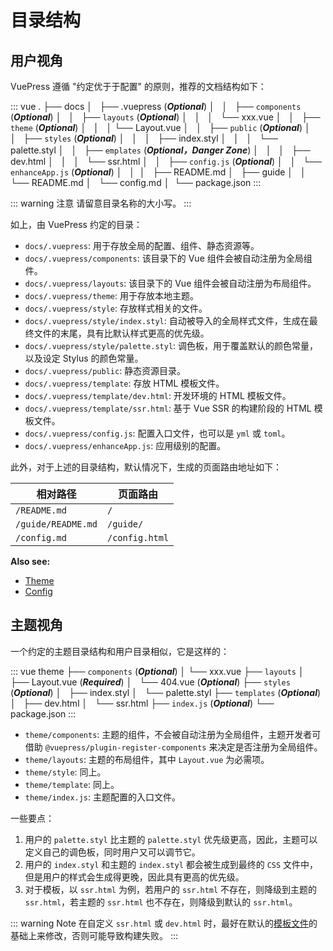 # 目录结构

## 用户视角

VuePress 遵循 "约定优于于配置" 的原则，推荐的文档结构如下：

::: vue
.
├── docs
│   ├── .vuepress (_**Optional**_)
│   │   ├── `components` (_**Optional**_)
│   │   ├── `layouts` (_**Optional**_)
│   │   │   └── xxx.vue
│   │   ├── `theme` (_**Optional**_)
│   │   │   └── Layout.vue
│   │   ├── `public` (_**Optional**_)
│   │   ├── `styles` (_**Optional**_)
│   │   │   ├── index.styl
│   │   │   └── palette.styl
│   │   ├── `emplates` (_**Optional，Danger Zone**_)
│   │   │   ├── dev.html
│   │   │   └── ssr.html
│   │   ├── `config.js` (_**Optional**_)
│   │   └── `enhanceApp.js` (_**Optional**_)
│   │ 
│   ├── README.md
│   ├── guide
│   │   └── README.md
│   └── config.md
│ 
└── package.json
:::

::: warning 注意
请留意目录名称的大小写。
:::



如上，由 VuePress 约定的目录：

- `docs/.vuepress`: 用于存放全局的配置、组件、静态资源等。
- `docs/.vuepress/components`: 该目录下的 Vue 组件会被自动注册为全局组件。
- `docs/.vuepress/layouts`: 该目录下的 Vue 组件会被自动注册为布局组件。
- `docs/.vuepress/theme`: 用于存放本地主题。
- `docs/.vuepress/style`: 存放样式相关的文件。
- `docs/.vuepress/style/index.styl`: 自动被导入的全局样式文件，生成在最终文件的末尾，具有比默认样式更高的优先级。
- `docs/.vuepress/style/palette.styl`: 调色板，用于覆盖默认的颜色常量，以及设定 Stylus 的颜色常量。
- `docs/.vuepress/public`: 静态资源目录。
- `docs/.vuepress/template`: 存放 HTML 模板文件。
- `docs/.vuepress/template/dev.html`: 开发环境的 HTML 模板文件。
- `docs/.vuepress/template/ssr.html`: 基于 Vue SSR 的构建阶段的 HTML 模板文件。
- `docs/.vuepress/config.js`: 配置入口文件，也可以是 `yml` 或 `toml`。
- `docs/.vuepress/enhanceApp.js`: 应用级别的配置。

此外，对于上述的目录结构，默认情况下，生成的页面路由地址如下：

| 相对路径 | 页面路由 |
|---|---|
| `/README.md` | `/` |
| `/guide/README.md` | `/guide/` |
| `/config.md` | `/config.html` |

**Also see:** 

- [Theme]()
- [Config]()

## 主题视角

一个约定的主题目录结构和用户目录相似，它是这样的：

::: vue
theme
├── `components` (_**Optional**_)
│   └── xxx.vue
├── `layouts`
│   ├── Layout.vue (_**Required**_)
│   └── 404.vue (_**Optional**_)
├── `styles` (_**Optional**_)
│   ├── index.styl
│   └── palette.styl
├── `templates` (_**Optional**_)
│   ├── dev.html
│   └── ssr.html
├── `index.js` (_**Optional**_)
└── package.json
:::

- `theme/components`: 主题的组件，不会被自动注册为全局组件，主题开发者可借助 `@vuepress/plugin-register-components` 来决定是否注册为全局组件。
- `theme/layouts`: 主题的布局组件，其中 `Layout.vue` 为必需项。
- `theme/style`: 同上。
- `theme/template`: 同上。
- `theme/index.js`: 主题配置的入口文件。


一些要点：

1. 用户的 `palette.styl` 比主题的 `palette.styl` 优先级更高，因此，主题可以定义自己的调色板，同时用户又可以调节它。
2. 用户的 `index.styl` 和主题的 `index.styl` 都会被生成到最终的 `CSS` 文件中，但是用户的样式会生成得更晚，因此具有更高的优先级。
2. 对于模板，以 `ssr.html` 为例，若用户的 `ssr.html` 不存在，则降级到主题的 `ssr.html`，若主题的 `ssr.html` 也不存在，则降级到默认的 `ssr.html`。

::: warning Note
在自定义 `ssr.html` 或 `dev.html` 时，最好在默认的[模板文件](https://github.com/vuejs/vuepress/blob/master/packages/%40vuepress/core/lib/app/index.dev.html)的基础上来修改，否则可能导致构建失败。
:::
